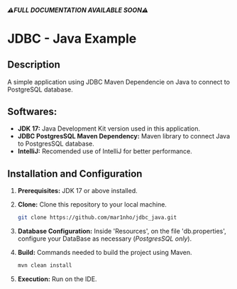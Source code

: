 ###### **⚠️FULL DOCUMENTATION AVAILABLE SOON⚠️**
# JDBC - Java Example
## Description
A simple application using JDBC Maven Dependencie on Java to connect to PostgreSQL database.

## Softwares:
- **JDK 17:** Java Development Kit version used in this application.
- **JDBC PostgresSQL Maven Dependency:** Maven library to connect Java to PostgresSQL database.
- **IntelliJ:** Recomended use of IntelliJ for better performance.

## Installation and Configuration
1. **Prerequisites:** JDK 17 or above installed.

2. **Clone:** Clone this repository to your local machine.
    ```bash
    git clone https://github.com/mar1nho/jdbc_java.git
    ```

3. **Database Configuration:** Inside 'Resources', on the file 'db.properties', configure your DataBase as necessary (*PostgresSQL only*).

4. **Build:** Commands needed to build the project using Maven.
    ```bash
    mvn clean install
    ```

5. **Execution:** Run on the IDE.

